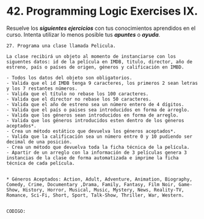 
# 42. Programming Logic Exercises IX.

Resuelve los ***siguientes ejercicios*** con tus conocimientos aprendidos en el curso. Intenta utilizar lo menos posible tus ***apuntes*** o ***ayuda***.


	27. Programa una clase llamada Pelicula.
	
	La clase recibirá un objeto al momento de instanciarse con los siguentes datos: id de la película en IMDB, titulo, director, año de estreno, país o países de origen, géneros y calificación en IMBD. 
	
	- Todos los datos del objeto son obligatorios. 
	- Valida que el id IMDB tenga 9 caracteres, los primeros 2 sean letras y los 7 restantes números. 
	- Valida que el título no rebase los 100 caracteres. 
	- Valida que el director no rebase los 50 caracteres. 
	- Valida que el año de estreno sea un número entero de 4 dígitos. 
	- Valida que el país o paises sea introducidos en forma de arreglo. 
	- Valida que los géneros sean introducidos en forma de arreglo. 
	- Valida que los géneros introducidos esten dentro de los géneros aceptados*. 
	- Crea un método estático que devuelva los géneros aceptados*. 
	- Valida que la calificación sea un número entre 0 y 10 pudiendo ser decimal de una posición. 
	- Crea un método que devuelva toda la ficha técnica de la película. 
	- Apartir de un arreglo con la información de 3 películas genera 3 instancias de la clase de forma automatizada e imprime la ficha técnica de cada película. 


	* Géneros Aceptados: Action, Adult, Adventure, Animation, Biography, Comedy, Crime, Documentary ,Drama, Family, Fantasy, Film Noir, Game-Show, History, Horror, Musical, Music, Mystery, News, Reality-TV, Romance, Sci-Fi, Short, Sport, Talk-Show, Thriller, War, Western.


	CODIGO:

~~~

~~~